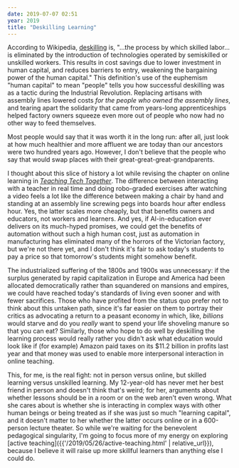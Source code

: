 ```yaml
---
date: 2019-07-07 02:51
year: 2019
title: "Deskilling Learning"
---
```


According to Wikipedia,
[deskilling](https://en.wikipedia.org/wiki/Deskilling) is,
"…the process by which skilled labor…is eliminated by
the introduction of technologies operated by semiskilled or unskilled workers.
This results in cost savings due to lower investment in human capital,
and reduces barriers to entry,
weakening the bargaining power of the human capital."
This definition's use of the euphemism "human capital" to mean "people"
tells you how successful deskilling was as a tactic during the Industrial Revolution.
Replacing artisans with assembly lines lowered costs *for the people who owned the assembly lines*,
and tearing apart the solidarity that came from years-long apprenticeships
helped factory owners squeeze even more out of people who now had no other way to feed themselves.

Most people would say that it was worth it in the long run:
after all,
just look at how much healthier and more affluent we are today
than our ancestors were two hundred years ago.
However,
I don't believe that the people who say that
would swap places with their great-great-great-grandparents.

I thought about this slice of history a lot
while revising the chapter on online learning in [*Teaching Tech Together*](http://teachtogether.tech).
The difference between interacting with a teacher in real time
and doing robo-graded exercises after watching a video
feels a lot like the difference between making a chair by hand
and standing at an assembly line screwing pegs into boards hour after endless hour.
Yes,
the latter scales more cheaply,
but that benefits owners and educators,
not workers and learners.
And yes,
if AI-in-education ever delivers on its much-hyped promises,
we could get the benefits of automation without such a high human cost,
just as automation in manufacturing has eliminated many of the horrors of the Victorian factory,
but we're not there yet,
and I don't think it's fair to ask today's students to pay a price
so that tomorrow's students might somehow benefit.

The industrialized suffering of the 1800s and 1900s was unnecessary:
if the surplus generated by rapid capitalization in Europe and America
had been allocated democratically rather than squandered on mansions and empires,
we could have reached today's standards of living even sooner and with fewer sacrifices.
Those who have profited from the status quo prefer not to think about this untaken path,
since it's far easier on them to portray their critics as advocating a return to a peasant economy
in which, like, *billions* would starve and do you *really* want to spend your life shoveling manure so that you can eat?
Similarly,
those who hope to do well by deskilling the learning process
would really rather you didn't ask what education would look like if (for example)
Amazon paid taxes on its $11.2 billion in profits last year
and that money was used to enable more interpersonal interaction in online teaching.

This,
for me,
is the real fight:
not in person versus online,
but skilled learning versus unskilled learning.
My 12-year-old has never met her best friend in person and doesn't think that's weird;
for her,
arguments about whether lessons should be in a room or on the web aren't even wrong.
What she cares about is whether she is interacting in complex ways with other human beings
or being treated as if she was just so much "learning capital",
and it doesn't matter to her whether the latter occurs online or in a 600-person lecture theater.
So while we're waiting for the benevolent pedagogical singularity,
I'm going to focus more of my energy on exploring [active teaching]({{'/2019/05/26/active-teaching.html' | relative_url}}),
because I believe it will raise up more skillful learners than anything else I could do.
